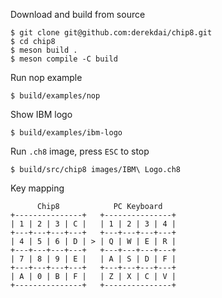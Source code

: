 Download and build from source
```shell
$ git clone git@github.com:derekdai/chip8.git
$ cd chip8
$ meson build .
$ meson compile -C build
```

Run nop example
```shell
$ build/examples/nop
```

Show IBM logo
```shell
$ build/examples/ibm-logo
```

Run `.ch8` image, press `ESC` to stop
```shell
$ build/src/chip8 images/IBM\ Logo.ch8
```

Key mapping
```
      Chip8            PC Keyboard
+---------------+   +---------------+
| 1 | 2 | 3 | C |   | 1 | 2 | 3 | 4 |
+---+---+---+---+   +---+---+---+---+
| 4 | 5 | 6 | D | > | Q | W | E | R |
+---+---+---+---+   +---+---+---+---+
| 7 | 8 | 9 | E |   | A | S | D | F |
+---+---+---+---+   +---+---+---+---+
| A | 0 | B | F |   | Z | X | C | V |
+---------------+   +---------------+
```

